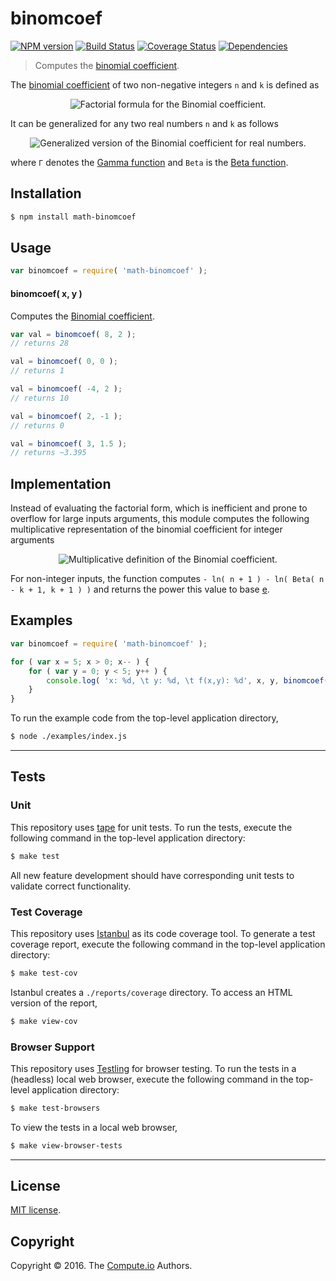 binomcoef
===
[![NPM version][npm-image]][npm-url] [![Build Status][build-image]][build-url] [![Coverage Status][coverage-image]][coverage-url] [![Dependencies][dependencies-image]][dependencies-url]

> Computes the [binomial coefficient][binomial-coefficient].

The [binomial coefficient][binomial-coefficient] of two non-negative integers `n` and `k` is defined as

<div class="equation" align="center" data-raw-text="
    \binom nk = \frac{n!}{k!\,(n-k)!} \quad \text{for }\ 0\leq k\leq n" data-equation="eq:binomial_coefficient">
	<img src="https://cdn.rawgit.com/math-io/binomcoef/8ccdd18bf294feceb72b0c010191329a962ee522/docs/img/eqn1.svg" alt="Factorial formula for the Binomial coefficient.">
	<br>
</div>

It can be generalized for any two real numbers `n` and `k` as follows

<div class="equation" align="center" data-raw-text="{n \choose k}= \frac{\Gamma(n+1)}{\Gamma(k+1) \Gamma(n-k+1)}= \frac{1}{(n+1) \operatorname{Beta}(n-k+1,k+1)}" data-equation="eq:generalized_binomial_coefficient">
	<img src="https://cdn.rawgit.com/math-io/binomcoef/8ccdd18bf294feceb72b0c010191329a962ee522/docs/img/eqn2.svg" alt="Generalized version of the Binomial coefficient for real numbers.">
	<br>
</div>

where `Γ` denotes the [Gamma function][gamma-function] and `Beta` is the [Beta function][beta-function].

## Installation

``` bash
$ npm install math-binomcoef
```


## Usage

``` javascript
var binomcoef = require( 'math-binomcoef' );
```


#### binomcoef( x, y )

Computes the [Binomial coefficient][binomial-coefficient].

``` javascript
var val = binomcoef( 8, 2 );
// returns 28

val = binomcoef( 0, 0 );
// returns 1

val = binomcoef( -4, 2 );
// returns 10

val = binomcoef( 2, -1 );
// returns 0

val = binomcoef( 3, 1.5 );
// returns ~3.395
```


## Implementation

Instead of evaluating the factorial form, which is inefficient and prone to overflow for large inputs arguments, this module computes the following multiplicative representation of the binomial coefficient for integer arguments

<div class="equation" align="center" data-raw-text="\binom nk = \prod_{i=1}^k \frac{n+1-i}{i}" data-equation="eq:multiplicative_representation">
	<img src="https://cdn.rawgit.com/math-io/binomcoef/8ccdd18bf294feceb72b0c010191329a962ee522/docs/img/eqn3.svg" alt="Multiplicative definition of the Binomial coefficient.">
	<br>
</div>

For non-integer inputs, the function computes `- ln( n + 1 ) - ln( Beta( n - k + 1, k + 1 ) )` and returns the power this value to base [e][e].


## Examples

``` javascript
var binomcoef = require( 'math-binomcoef' );

for ( var x = 5; x > 0; x-- ) {
	for ( var y = 0; y < 5; y++ ) {
		console.log( 'x: %d, \t y: %d, \t f(x,y): %d', x, y, binomcoef( x, y ) );
	}
}

```

To run the example code from the top-level application directory,

``` bash
$ node ./examples/index.js
```


---
## Tests

### Unit

This repository uses [tape][tape] for unit tests. To run the tests, execute the following command in the top-level application directory:

``` bash
$ make test
```

All new feature development should have corresponding unit tests to validate correct functionality.


### Test Coverage

This repository uses [Istanbul][istanbul] as its code coverage tool. To generate a test coverage report, execute the following command in the top-level application directory:

``` bash
$ make test-cov
```

Istanbul creates a `./reports/coverage` directory. To access an HTML version of the report,

``` bash
$ make view-cov
```


### Browser Support

This repository uses [Testling][testling] for browser testing. To run the tests in a (headless) local web browser, execute the following command in the top-level application directory:

``` bash
$ make test-browsers
```

To view the tests in a local web browser,

``` bash
$ make view-browser-tests
```

<!-- [![browser support][browsers-image]][browsers-url] -->


---
## License

[MIT license](http://opensource.org/licenses/MIT).


## Copyright

Copyright &copy; 2016. The [Compute.io][compute-io] Authors.


[npm-image]: http://img.shields.io/npm/v/math-binomcoef.svg
[npm-url]: https://npmjs.org/package/math-binomcoef

[build-image]: http://img.shields.io/travis/math-io/binomcoef/master.svg
[build-url]: https://travis-ci.org/math-io/binomcoef

[coverage-image]: https://img.shields.io/codecov/c/github/math-io/binomcoef/master.svg
[coverage-url]: https://codecov.io/github/math-io/binomcoef?branch=master

[dependencies-image]: http://img.shields.io/david/math-io/binomcoef.svg
[dependencies-url]: https://david-dm.org/math-io/binomcoef

[dev-dependencies-image]: http://img.shields.io/david/dev/math-io/binomcoef.svg
[dev-dependencies-url]: https://david-dm.org/dev/math-io/binomcoef

[github-issues-image]: http://img.shields.io/github/issues/math-io/binomcoef.svg
[github-issues-url]: https://github.com/math-io/binomcoef/issues

[tape]: https://github.com/substack/tape
[istanbul]: https://github.com/gotwarlost/istanbul
[testling]: https://ci.testling.com

[beta-function]: https://en.wikipedia.org/wiki/Beta_function
[binomial-coefficient]: https://en.wikipedia.org/wiki/Binomial_coefficient
[compute-io]: https://github.com/compute-io/
[e]: https://en.wikipedia.org/wiki/E_%28mathematical_constant%29
[gamma-function]: https://en.wikipedia.org/wiki/Gamma_function
